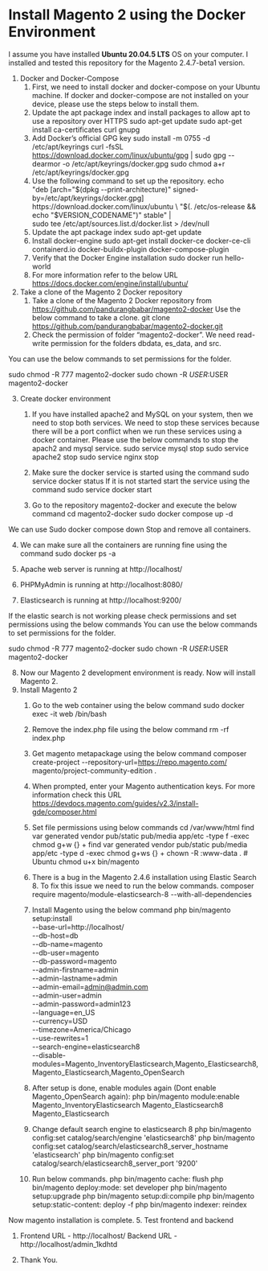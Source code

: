 # Install Magento 2 using the Docker Environment 

I assume you have installed **Ubuntu 20.04.5 LTS** OS on your computer. I installed and tested this repository for the Magento 2.4.7-beta1 version.

1. Docker and Docker-Compose
   1. First, we need to install docker and docker-compose on your Ubuntu machine. If docker and docker-compose are not installed on your device, please use the steps below to install them.
   2. Update the apt package index and install packages to allow apt to use a repository over HTTPS
sudo apt-get update
sudo apt-get install ca-certificates curl gnupg
   3. Add Docker’s official GPG key
sudo install -m 0755 -d /etc/apt/keyrings
curl -fsSL https://download.docker.com/linux/ubuntu/gpg | sudo gpg --dearmor -o /etc/apt/keyrings/docker.gpg
sudo chmod a+r /etc/apt/keyrings/docker.gpg
   4. Use the following command to set up the repository.
echo \
  "deb [arch="$(dpkg --print-architecture)" signed-by=/etc/apt/keyrings/docker.gpg] https://download.docker.com/linux/ubuntu \
  "$(. /etc/os-release && echo "$VERSION_CODENAME")" stable" | \
  sudo tee /etc/apt/sources.list.d/docker.list > /dev/null
   5. Update the apt package index
sudo apt-get update
   6. Install docker-engine
sudo apt-get install docker-ce docker-ce-cli containerd.io docker-buildx-plugin docker-compose-plugin
   7. Verify that the Docker Engine installation
sudo docker run hello-world
   8. For more information refer to the below URL
https://docs.docker.com/engine/install/ubuntu/
2. Take a clone of the Magento 2 Docker repository
   1. Take a clone of the Magento 2 Docker repository from https://github.com/pandurangbabar/magento2-docker
Use the below command to take a clone.
git clone https://github.com/pandurangbabar/magento2-docker.git
   2. Check the permission of folder “magento2-docker”. We need read-write permission for the folders dbdata, es_data, and src.


You can use the below commands to set permissions for the folder.


sudo chmod -R 777 magento2-docker
sudo chown -R $USER:$USER magento2-docker


3. Create docker environment
   1. If you have installed apache2 and MySQL on your system, then we need to stop both services. We need to stop these services because there will be a port conflict when we run these services using a docker container. Please use the below commands to stop the apach2 and mysql service.
sudo service mysql stop
sudo service apache2 stop
sudo service nginx stop


   2. Make sure the docker service is started using the command sudo service docker status
If it is not started start the service using the command 
sudo service docker start
   3. Go to the repository magento2-docker and execute the below command
cd magento2-docker
sudo docker compose up -d


We can use 
Sudo docker compose down 
Stop and remove all containers.


  

   4. We can make sure all the containers are running fine using the command
sudo docker ps -a
  

   5. Apache web server is running at http://localhost/
  

   6. PHPMyAdmin is running at http://localhost:8080/
  

   7. Elasticsearch is running at http://localhost:9200/
  

If the elastic search is not working please check permissions and set permissions using the below commands
You can use the below commands to set permissions for the folder.


sudo chmod -R 777 magento2-docker
sudo chown -R $USER:$USER magento2-docker


   8. Now our Magento 2 development environment is ready. Now will install Magento 2.
4. Install Magento 2
   1. Go to the web container using the below command
sudo docker exec -it web /bin/bash
  

   2. Remove the index.php file using the below command
rm -rf index.php


   3. Get magento metapackage using the below command
 composer create-project --repository-url=https://repo.magento.com/ magento/project-community-edition .
  



   4. When prompted, enter your Magento authentication keys. For more information check this URL https://devdocs.magento.com/guides/v2.3/install-gde/composer.html
   5. Set file permissions using below commands
cd /var/www/html
find var generated vendor pub/static pub/media app/etc -type f -exec chmod g+w {} +
find var generated vendor pub/static pub/media app/etc -type d -exec chmod g+ws {} +
chown -R :www-data . # Ubuntu
chmod u+x bin/magento
  



   6. There is a bug in the Magento 2.4.6 installation using Elastic Search 8. To fix this issue we need to run the below commands. 
composer require magento/module-elasticsearch-8 --with-all-dependencies


   7. Install Magento using the below command
php bin/magento setup:install \
--base-url=http://localhost/ \
--db-host=db \
--db-name=magento \
--db-user=magento \
--db-password=magento \
--admin-firstname=admin \
--admin-lastname=admin \
--admin-email=admin@admin.com \
--admin-user=admin \
--admin-password=admin123 \
--language=en_US \
--currency=USD \
--timezone=America/Chicago \
--use-rewrites=1 \
--search-engine=elasticsearch8 \
--disable-modules=Magento_InventoryElasticsearch,Magento_Elasticsearch8,Magento_Elasticsearch,Magento_OpenSearch


   8. After setup is done, enable modules again (Dont enable Magento_OpenSearch again):
php bin/magento module:enable Magento_InventoryElasticsearch Magento_Elasticsearch8 Magento_Elasticsearch
   9. Change default search engine to elasticsearch 8
php bin/magento config:set catalog/search/engine 'elasticsearch8'
php bin/magento config:set catalog/search/elasticsearch8_server_hostname 'elasticsearch'
php bin/magento config:set catalog/search/elasticsearch8_server_port '9200'


   10. Run below commands.
php bin/magento cache: flush
php bin/magento deploy:mode: set developer
php bin/magento setup:upgrade
php bin/magento setup:di:compile
php bin/magento setup:static-content: deploy -f
php bin/magento indexer: reindex


Now magento installation is complete.
5. Test frontend and backend 
   1. Frontend URL - http://localhost/
Backend URL - http://localhost/admin_1kdhtd


6. Thank You.
